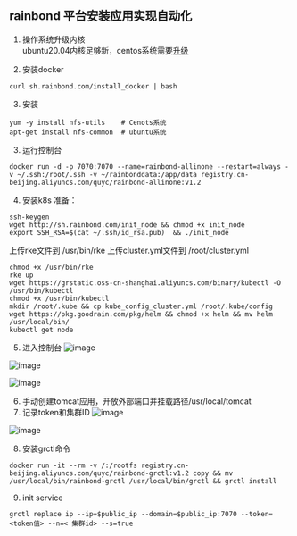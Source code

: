 ## rainbond 平台安装应用实现自动化

1. 操作系统升级内核  
ubuntu20.04内核足够新，centos系统需要[升级](https://t.goodrain.com/d/9-centos)

2. 安装docker
```
curl sh.rainbond.com/install_docker | bash
```

3. 安装
```
yum -y install nfs-utils    # Cenots系统
apt-get install nfs-common  # ubuntu系统
```

3. 运行控制台
```
docker run -d -p 7070:7070 --name=rainbond-allinone --restart=always -v ~/.ssh:/root/.ssh -v ~/rainbonddata:/app/data registry.cn-beijing.aliyuncs.com/quyc/rainbond-allinone:v1.2
```

4. 安装k8s
准备：
```
ssh-keygen
wget http://sh.rainbond.com/init_node && chmod +x init_node
export SSH_RSA=$(cat ~/.ssh/id_rsa.pub)  && ./init_node
```
上传rke文件到 /usr/bin/rke 
上传cluster.yml文件到 /root/cluster.yml
```
chmod +x /usr/bin/rke 
rke up
wget https://grstatic.oss-cn-shanghai.aliyuncs.com/binary/kubectl -O /usr/bin/kubectl
chmod +x /usr/bin/kubectl
mkdir /root/.kube && cp kube_config_cluster.yml /root/.kube/config
wget https://pkg.goodrain.com/pkg/helm && chmod +x helm && mv helm /usr/local/bin/
kubectl get node
```

5. 进入控制台
![image](https://user-images.githubusercontent.com/43192516/192736943-031fac38-a633-4e6d-97a4-d4e2cc47c401.png)

![image](https://user-images.githubusercontent.com/43192516/192741901-424eadc7-2a5f-4f5f-8926-ca09d41d515b.png)

![image](https://user-images.githubusercontent.com/43192516/192737515-dd643c77-1ebd-4ac7-a0ef-54161752c4a2.png)


6. 手动创建tomcat应用，开放外部端口并挂载路径/usr/local/tomcat
7. 记录token和集群ID
![image](https://user-images.githubusercontent.com/43192516/192935429-d1b95488-a075-48d5-8fd0-607d6070c651.png)

![image](https://user-images.githubusercontent.com/43192516/192935451-f81ab112-a1dd-4486-b331-84395eecf4fc.png)

8. 安装grctl命令
```
docker run -it --rm -v /:/rootfs registry.cn-beijing.aliyuncs.com/quyc/rainbond-grctl:v1.2 copy && mv /usr/local/bin/rainbond-grctl /usr/local/bin/grctl && grctl install
```
9. init service
```
grctl replace ip --ip=$public_ip --domain=$public_ip:7070 --token=<token值> --n=< 集群id> --s=true
```
